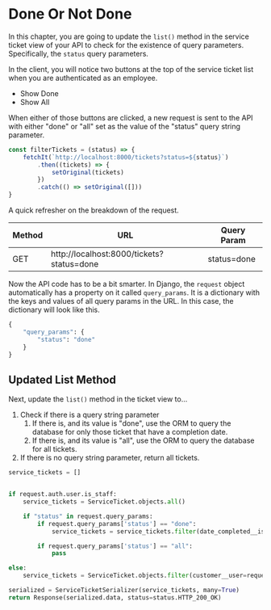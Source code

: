 # Done Or Not Done

In this chapter, you are going to update the `list()` method in the service ticket view of your API to check for the existence of query parameters. Specifically, the `status` query parameters.

In the client, you will notice two buttons at the top of the service ticket list when you are authenticated as an employee.

* Show Done
* Show All

When either of those buttons are clicked, a new request is sent to the API with either "done" or "all" set as the value of the "status" query string parameter.

```js
const filterTickets = (status) => {
    fetchIt(`http://localhost:8000/tickets?status=${status}`)
        .then((tickets) => {
            setOriginal(tickets)
        })
        .catch(() => setOriginal([]))
}
```

A quick refresher on the breakdown of the request.

| Method | URL | Query Param |
| --| --|--|
| GET | http://localhost:8000/tickets?status=done | status=done |

Now the API code has to be a bit smarter. In Django, the `request` object automatically has a property on it called `query_params`. It is a dictionary with the keys and values of all query params in the URL. In this case, the dictionary will look like this.

```py
{
    "query_params": {
        "status": "done"
    }
}
```

## Updated List Method

Next, update the `list()` method in the ticket view to...

1. Check if there is a query string parameter
   1. If there is, and its value is "done", use the ORM to query the database for only those ticket that have a completion date.
   2. If there is, and its value is "all", use the ORM to query the database for all tickets.
2. If there is no query string parameter, return all tickets.


```py
service_tickets = []


if request.auth.user.is_staff:
    service_tickets = ServiceTicket.objects.all()

    if "status" in request.query_params:
        if request.query_params['status'] == "done":
            service_tickets = service_tickets.filter(date_completed__isnull=False)

        if request.query_params['status'] == "all":
            pass

else:
    service_tickets = ServiceTicket.objects.filter(customer__user=request.auth.user)

serialized = ServiceTicketSerializer(service_tickets, many=True)
return Response(serialized.data, status=status.HTTP_200_OK)
```